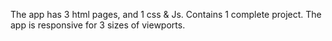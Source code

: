 The app has 3 html pages, and 1 css & Js. Contains 1 complete project. The app is responsive for 3 sizes of viewports. 
